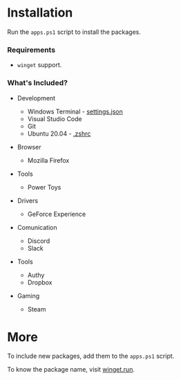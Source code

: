 # Installation

Run the `apps.ps1` script to install the packages.

### Requirements

- `winget` support.

### What's Included?

- Development

  - Windows Terminal - [settings.json](https://gist.github.com/vinihvc/48621760311bac6af16851c611992295)
  - Visual Studio Code
  - Git
  - Ubuntu 20.04 - [.zshrc](https://gist.github.com/vinihvc/cabb649eb922261933123970f623fd1e)

- Browser

  - Mozilla Firefox

- Tools

  - Power Toys

- Drivers

  - GeForce Experience

- Comunication

  - Discord
  - Slack

- Tools

  - Authy
  - Dropbox

- Gaming

  - Steam

# More

To include new packages, add them to the `apps.ps1` script.

To know the package name, visit [winget.run](https://winget.run/).
